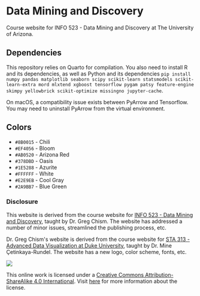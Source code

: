 # Data Mining and Discovery

Course website for INFO 523 - Data Mining and Discovery at The University of Arizona.

## Dependencies

This repository relies on Quarto for compilation. You also need to install R and its dependencies, as well as Python and its dependencies `pip install numpy pandas matplotlib seaborn scipy scikit-learn statsmodels scikit-learn-extra mord mlxtend xgboost tensorflow pygam patsy feature-engine skimpy yellowbrick scikit-optimize missingno jupyter-cache`. 

On macOS, a compatibility issue exists between PyArrow and Tensorflow. You may need to uninstall PyArrow from the virtual environment.

## Colors

-   `#8B0015` - Chili
-   `#EF4056` - Bloom
-   `#AB0520` - Arizona Red
-   `#378DBD` - Oasis
-   `#1E5288` - Azurite
-   `#FFFFFF` - White
-   `#E2E9EB` - Cool Gray
-   `#2A9BB7` - Blue Green

### Disclosure

This website is derived from the course website for [INFO 523 - Data Mining and Discovery](https://datamineaz.org/), taught by Dr. Greg Chism. The website has addressed a number of minor issues, streamlined the publishing process, etc.

Dr. Greg Chism's website is derived from the course website for [STA 313 - Advanced Data Visualization at Duke University](https://vizdata.org/), taught by Dr. Mine Çetinkaya-Rundel. The website has a new logo, color scheme, fonts, etc.

[![](https://licensebuttons.net/l/by-sa/4.0/88x31.png)](https://creativecommons.org/licenses/by-sa/4.0/)

This online work is licensed under a [Creative Commons Attribution-ShareAlike 4.0 International](https://creativecommons.org/licenses/by-sa/4.0/). Visit [here](https://github.com/dukestatsciintrods/blob/master/LICENSE.md) for more information about the license.
